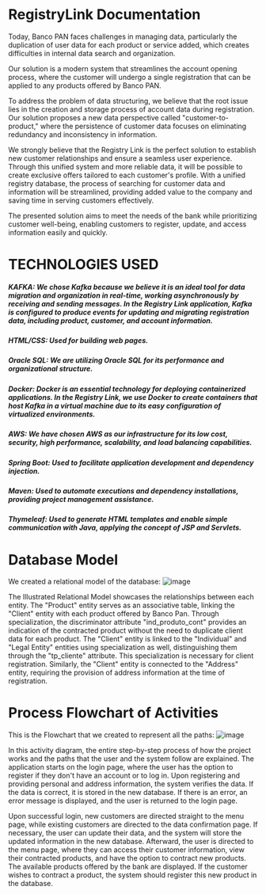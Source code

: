 # RegistryLink Documentation

Today, Banco PAN faces challenges in managing data, particularly the duplication of user data for each product or service added, which creates difficulties in internal data search and organization.

Our solution is a modern system that streamlines the account opening process, where the customer will undergo a single registration that can be applied to any products offered by Banco PAN.

To address the problem of data structuring, we believe that the root issue lies in the creation and storage process of account data during registration. Our solution proposes a new data perspective called "customer-to-product," where the persistence of customer data focuses on eliminating redundancy and inconsistency in information.

We strongly believe that the Registry Link is the perfect solution to establish new customer relationships and ensure a seamless user experience. Through this unified system and more reliable data, it will be possible to create exclusive offers tailored to each customer's profile. With a unified registry database, the process of searching for customer data and information will be streamlined, providing added value to the company and saving time in serving customers effectively.

The presented solution aims to meet the needs of the bank while prioritizing customer well-being, enabling customers to register, update, and access information easily and quickly.

# TECHNOLOGIES USED

##### KAFKA: We chose Kafka because we believe it is an ideal tool for data migration and organization in real-time, working asynchronously by receiving and sending messages. In the Registry Link application, Kafka is configured to produce events for updating and migrating registration data, including product, customer, and account information.

##### HTML/CSS: Used for building web pages.

##### Oracle SQL: We are utilizing Oracle SQL for its performance and organizational structure.

##### Docker: Docker is an essential technology for deploying containerized applications. In the Registry Link, we use Docker to create containers that host Kafka in a virtual machine due to its easy configuration of virtualized environments.

##### AWS: We have chosen AWS as our infrastructure for its low cost, security, high performance, scalability, and load balancing capabilities.

##### Spring Boot: Used to facilitate application development and dependency injection.

##### Maven: Used to automate executions and dependency installations, providing project management assistance.

##### Thymeleaf: Used to generate HTML templates and enable simple communication with Java, applying the concept of JSP and Servlets.

# Database Model

We created a relational model of the database:
![image](https://github.com/guiGarcia42/RegistryLink/assets/81885816/e3c274ff-6f80-4ee8-8f02-b83e6f2c3028)

The Illustrated Relational Model showcases the relationships between each entity. The "Product" entity serves as an associative table, linking the "Client" entity with each product offered by Banco Pan. Through specialization, the discriminator attribute "ind_produto_cont" provides an indication of the contracted product without the need to duplicate client data for each product. The "Client" entity is linked to the "Individual" and "Legal Entity" entities using specialization as well, distinguishing them through the "tp_cliente" attribute. This specialization is necessary for client registration. Similarly, the "Client" entity is connected to the "Address" entity, requiring the provision of address information at the time of registration.

# Process Flowchart of Activities

This is the Flowchart that we created to represent all the paths:
![image](https://github.com/guiGarcia42/RegistryLink/assets/81885816/7104ea60-eb74-40b9-ae6c-1138aef4dab8)

In this activity diagram, the entire step-by-step process of how the project works and the paths that the user and the system follow are explained. The application starts on the login page, where the user has the option to register if they don't have an account or to log in. Upon registering and providing personal and address information, the system verifies the data. If the data is correct, it is stored in the new database. If there is an error, an error message is displayed, and the user is returned to the login page.

Upon successful login, new customers are directed straight to the menu page, while existing customers are directed to the data confirmation page. If necessary, the user can update their data, and the system will store the updated information in the new database. Afterward, the user is directed to the menu page, where they can access their customer information, view their contracted products, and have the option to contract new products. The available products offered by the bank are displayed. If the customer wishes to contract a product, the system should register this new product in the database.
